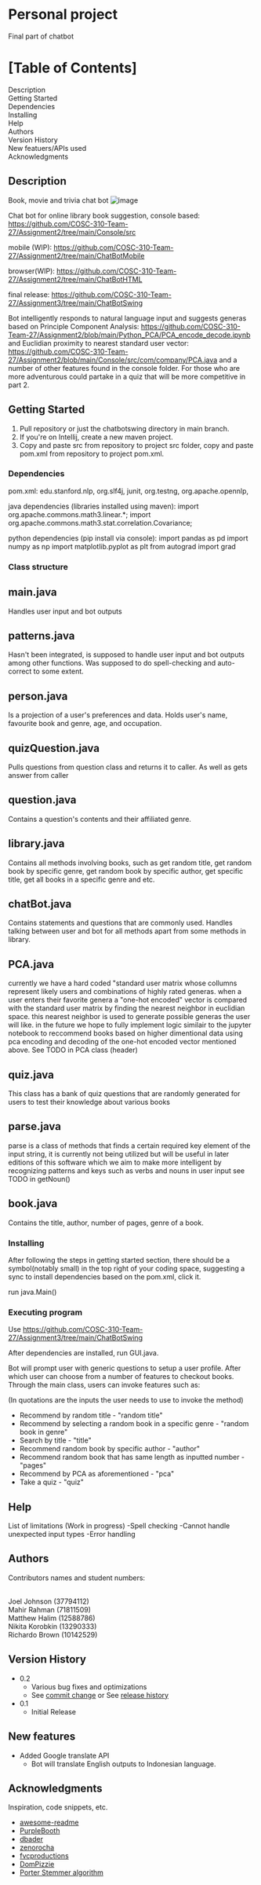 # Personal project
Final part of chatbot

# [Table of Contents]

Description
<br />Getting Started
<br />Dependencies
<br />Installing
<br />Help
<br />Authors
<br />Version History
<br />New featuers/APIs used
<br />Acknowledgments

## Description
Book, movie and trivia chat bot
![image](https://github.com/COSC-310-Team-27/Assignment3/blob/main/resources/COSC310%20A3%20Flow-chart.png)

Chat bot for online library book suggestion, 
console based: 
https://github.com/COSC-310-Team-27/Assignment2/tree/main/Console/src

mobile (WIP): 
https://github.com/COSC-310-Team-27/Assignment2/tree/main/ChatBotMobile

browser(WIP): 
https://github.com/COSC-310-Team-27/Assignment2/tree/main/ChatBotHTML

final release: 
https://github.com/COSC-310-Team-27/Assignment3/tree/main/ChatBotSwing

Bot intelligently responds to natural language input and suggests generas based on 
Principle Component Analysis: 
https://github.com/COSC-310-Team-27/Assignment2/blob/main/Python_PCA/PCA_encode_decode.ipynb
and Euclidian proximity to nearest standard user vector: 
https://github.com/COSC-310-Team-27/Assignment2/blob/main/Console/src/com/company/PCA.java 
and a number of other features found in the console folder. For those who are more adventurous could partake in a quiz that will be more competitive in part 2.

## Getting Started
1. Pull repository or just the chatbotswing directory in main branch. 
2. If you're on Intellij, create a new maven project.
3. Copy and paste src from repository to project src folder, copy and paste pom.xml from repository to project pom.xml.

### Dependencies
pom.xml:
  edu.stanford.nlp,
  org.slf4j,
  junit,
  org.testng,
  org.apache.opennlp,
  
java dependencies (libraries installed using maven):
import org.apache.commons.math3.linear.*;
import org.apache.commons.math3.stat.correlation.Covariance;

python dependencies (pip install via console):
import pandas as pd
import numpy as np
import matplotlib.pyplot as plt
from autograd import grad 

### Class structure
## main.java
Handles user input and bot outputs

## patterns.java
Hasn't been integrated, is supposed to handle user input and bot outputs among other functions. Was supposed to do spell-checking and auto-correct to some extent. 

## person.java 
Is a projection of a user's preferences and data. Holds user's name, favourite book and genre, age, and occupation. 

## quizQuestion.java
Pulls questions from question class and returns it to caller. As well as gets answer from caller

## question.java
Contains a question's contents and their affiliated genre. 

## library.java
Contains all methods involving books, such as get random title, get random book by specific genre, get random book by specific author, get specific title, get all books in a specific genre and etc. 

## chatBot.java
Contains statements and questions that are commonly used. Handles talking between user and bot for all methods apart from some methods in library.  

## PCA.java
currently we have a hard coded "standard user matrix whose collumns represent likely users and combinations of highly rated generas. when a user enters their favorite genera a "one-hot encoded" vector is compared with the standard user matrix by finding the nearest neighbor in euclidian space. this nearest neighbor is used to generate possible generas the user will like. in the future we hope to fully implement logic similair to the jupyter notebook to reccommend books based on higher dimentional data using pca encoding and decoding of the one-hot encoded vector mentioned above. See TODO in PCA class (header)

## quiz.java 
This class has a bank of quiz questions that are randomly generated for users to test their knowledge about various books

## parse.java
parse is a class of methods that finds a certain required key element of the input string, it is currently not being utilized but will be useful in later editions of this software which we aim to make more intelligent by recognizing patterns and keys such as verbs and nouns in user input see TODO in getNoun()
## book.java
Contains the title, author, number of pages, genre of a book. 

### Installing
After following the steps in getting started section, there should be a symbol(notably small) in the top right of your coding space, suggesting a sync to install dependencies based on the pom.xml, click it. 

run java.Main()

### Executing program
Use https://github.com/COSC-310-Team-27/Assignment3/tree/main/ChatBotSwing

After dependencies are installed, run GUI.java.
             
Bot will prompt user with generic questions to setup a user profile. After which user can choose from a number of features to checkout books. 
Through the main class, users can invoke features such as: 

(In quotations are the inputs the user needs to use to invoke the method)
* Recommend by random title - "random title" 
* Recommend by selecting a random book in a specific genre - "random book in genre"
* Search by title - "title" 
* Recommend random book by specific author - "author"
* Recommend random book that has same length as inputted number - "pages" 
* Recommend by PCA as aforementioned - "pca" 
* Take a quiz - "quiz"


## Help

List of limitations (Work in progress)
-Spell checking
-Cannot handle unexpected input types
-Error handling


## Authors

Contributors names and student numbers:

<br />Joel Johnson (37794112)
<br />Mahir Rahman (71811509)
<br />Matthew Halim (12588786)
<br />Nikita Korobkin (13290333)
<br />Richardo Brown (10142529)


## Version History

* 0.2
    * Various bug fixes and optimizations
    * See [commit change]() or See [release history]()
* 0.1
    * Initial Release

## New features

* Added Google translate API
    * Bot will translate English outputs to Indonesian language. 
## Acknowledgments

Inspiration, code snippets, etc.
* [awesome-readme](https://github.com/matiassingers/awesome-readme)
* [PurpleBooth](https://gist.github.com/PurpleBooth/109311bb0361f32d87a2)
* [dbader](https://github.com/dbader/readme-template)
* [zenorocha](https://gist.github.com/zenorocha/4526327)
* [fvcproductions](https://gist.github.com/fvcproductions/1bfc2d4aecb01a834b46)
* [DomPizzie](https://gist.github.com/DomPizzie/7a5ff55ffa9081f2de27c315f5018afc)
* [Porter Stemmer algorithm](https://tartarus.org/martin/PorterStemmer/)
